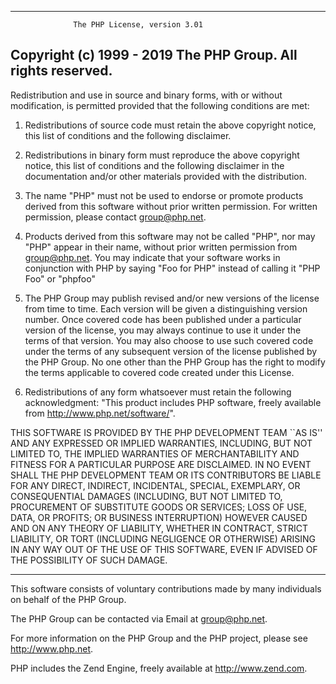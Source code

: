 --------------------------------------------------------------------
                  The PHP License, version 3.01
Copyright (c) 1999 - 2019 The PHP Group. All rights reserved.
--------------------------------------------------------------------

Redistribution and use in source and binary forms, with or without
modification, is permitted provided that the following conditions
are met:

1. Redistributions of source code must retain the above copyright
   notice, this list of conditions and the following disclaimer.

2. Redistributions in binary form must reproduce the above copyright
   notice, this list of conditions and the following disclaimer in
   the documentation and/or other materials provided with the
   distribution.

3. The name "PHP" must not be used to endorse or promote products
   derived from this software without prior written permission. For
   written permission, please contact group@php.net.

4. Products derived from this software may not be called "PHP", nor
   may "PHP" appear in their name, without prior written permission
   from group@php.net.  You may indicate that your software works in
   conjunction with PHP by saying "Foo for PHP" instead of calling
   it "PHP Foo" or "phpfoo"

5. The PHP Group may publish revised and/or new versions of the
   license from time to time. Each version will be given a
   distinguishing version number.
   Once covered code has been published under a particular version
   of the license, you may always continue to use it under the terms
   of that version. You may also choose to use such covered code
   under the terms of any subsequent version of the license
   published by the PHP Group. No one other than the PHP Group has
   the right to modify the terms applicable to covered code created
   under this License.

6. Redistributions of any form whatsoever must retain the following
   acknowledgment:
   "This product includes PHP software, freely available from
   <http://www.php.net/software/>".

THIS SOFTWARE IS PROVIDED BY THE PHP DEVELOPMENT TEAM ``AS IS'' AND
ANY EXPRESSED OR IMPLIED WARRANTIES, INCLUDING, BUT NOT LIMITED TO,
THE IMPLIED WARRANTIES OF MERCHANTABILITY AND FITNESS FOR A
PARTICULAR PURPOSE ARE DISCLAIMED.  IN NO EVENT SHALL THE PHP
DEVELOPMENT TEAM OR ITS CONTRIBUTORS BE LIABLE FOR ANY DIRECT,
INDIRECT, INCIDENTAL, SPECIAL, EXEMPLARY, OR CONSEQUENTIAL DAMAGES
(INCLUDING, BUT NOT LIMITED TO, PROCUREMENT OF SUBSTITUTE GOODS OR
SERVICES; LOSS OF USE, DATA, OR PROFITS; OR BUSINESS INTERRUPTION)
HOWEVER CAUSED AND ON ANY THEORY OF LIABILITY, WHETHER IN CONTRACT,
STRICT LIABILITY, OR TORT (INCLUDING NEGLIGENCE OR OTHERWISE)
ARISING IN ANY WAY OUT OF THE USE OF THIS SOFTWARE, EVEN IF ADVISED
OF THE POSSIBILITY OF SUCH DAMAGE.

--------------------------------------------------------------------

This software consists of voluntary contributions made by many
individuals on behalf of the PHP Group.

The PHP Group can be contacted via Email at group@php.net.

For more information on the PHP Group and the PHP project,
please see <http://www.php.net>.

PHP includes the Zend Engine, freely available at
<http://www.zend.com>.
